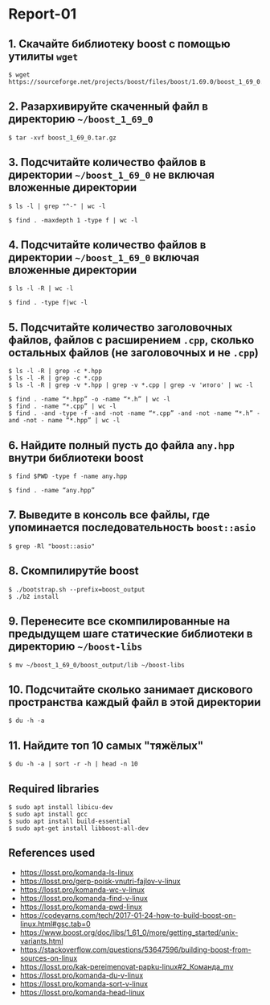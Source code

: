 # Report-01

## 1. Скачайте библиотеку boost с помощью утилиты `wget`
 
```
$ wget https://sourceforge.net/projects/boost/files/boost/1.69.0/boost_1_69_0.tar.gz
```

## 2. Разархивируйте скаченный файл в директорию `~/boost_1_69_0` 

```
$ tar -xvf boost_1_69_0.tar.gz
```

## 3. Подсчитайте количество файлов в директории `~/boost_1_69_0` не включая вложенные директории

```
$ ls -l | grep "^-" | wc -l
```
```
$ find . -maxdepth 1 -type f | wc -l
```

## 4. Подсчитайте количество файлов в директории `~/boost_1_69_0` включая вложенные директории

```
$ ls -l -R | wc -l
```
```
$ find . -type f|wc -l
```

## 5. Подсчитайте количество заголовочных файлов, файлов с расширением `.cpp`, сколько остальных файлов (не заголовочных и не `.cpp`)

```
$ ls -l -R | grep -c *.hpp
$ ls -l -R | grep -c *.cpp
$ ls -l -R | grep -v *.hpp | grep -v *.cpp | grep -v 'итого' | wc -l
```
```
$ find . -name “*.hpp” -o -name “*.h” | wc -l
$ find . -name “*.cpp” | wc -l
$ find . -and -type -f -and -not -name “*.cpp” -and -not -name “*.h” -and -not - name “*.hpp” | wc -l
```

## 6. Найдите полный пусть до файла `any.hpp` внутри библиотеки boost

```
$ find $PWD -type f -name any.hpp
```
```
$ find . -name “any.hpp”
```

## 7. Выведите в консоль все файлы, где упоминается последовательность `boost::asio`

```
$ grep -Rl "boost::asio"
```

## 8. Скомпилирутйе boost

```
$ ./bootstrap.sh --prefix=boost_output
$ ./b2 install
```

## 9. Перенесите все скомпилированные на предыдущем шаге статические библиотеки в директорию `~/boost-libs`

```
$ mv ~/boost_1_69_0/boost_output/lib ~/boost-libs
```

## 10. Подсчитайте сколько занимает дискового пространства каждый файл в этой директории

```
$ du -h -a 
```

## 11. Найдите топ 10 самых "тяжёлых"

```
$ du -h -a | sort -r -h | head -n 10
```

## Required libraries

```
$ sudo apt install libicu-dev
$ sudo apt install gcc
$ sudo apt install build-essential
$ sudo apt-get install libboost-all-dev
```

## References used
- https://losst.pro/komanda-ls-linux
- https://losst.pro/gerp-poisk-vnutri-fajlov-v-linux
- https://losst.pro/komanda-wc-v-linux
- https://losst.pro/komanda-find-v-linux
- https://losst.pro/komanda-pwd-linux
- https://codeyarns.com/tech/2017-01-24-how-to-build-boost-on-linux.html#gsc.tab=0
- https://www.boost.org/doc/libs/1_61_0/more/getting_started/unix-variants.html
- https://stackoverflow.com/questions/53647596/building-boost-from-sources-on-linux
- https://losst.pro/kak-pereimenovat-papku-linux#2_Команда_mv
- https://losst.pro/komanda-du-v-linux
- https://losst.pro/komanda-sort-v-linux
- https://losst.pro/komanda-head-linux

